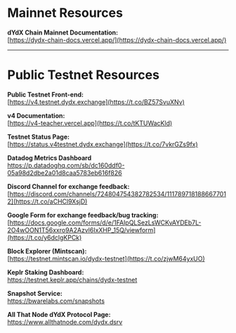 # Mainnet Resources

**dYdX Chain Mainnet Documentation:**\
[https://dydx-chain-docs.vercel.app/](https://dydx-chain-docs.vercel.app/)

---

# Public Testnet Resources

**Public Testnet Front-end:**\
[https://v4.testnet.dydx.exchange](https://t.co/BZ57SvuXNv)

**v4 Documentation:**\
[https://v4-teacher.vercel.app](https://t.co/tKTUWacKld)

**Testnet Status Page:**\
[https://status.v4testnet.dydx.exchange](https://t.co/7vkrGZs9fx)

**Datadog Metrics Dashboard**\
https://p.datadoghq.com/sb/dc160ddf0-05a98d2dbe2a01d8caa5783eb616f826

**Discord Channel for exchange feedback:**\
[https://discord.com/channels/724804754382782534/1117897181886677012](https://t.co/aCHCl9XsjD)

**Google Form for exchange feedback/bug tracking:**\
[https://docs.google.com/forms/d/e/1FAIpQLSezLsWCKvAYDEb7L-2O4wOON1T56xxro9A2Azvl6IxXHP_15Q/viewform](https://t.co/y6dclgKPCk)

**Block Explorer (Mintscan):**\
[https://testnet.mintscan.io/dydx-testnet](https://t.co/zjwM64yxUO)

**Keplr Staking Dashboard:**\
https://testnet.keplr.app/chains/dydx-testnet

**Snapshot Service:**\
https://bwarelabs.com/snapshots

**All That Node dYdX Protocol Page:**\
https://www.allthatnode.com/dydx.dsrv

